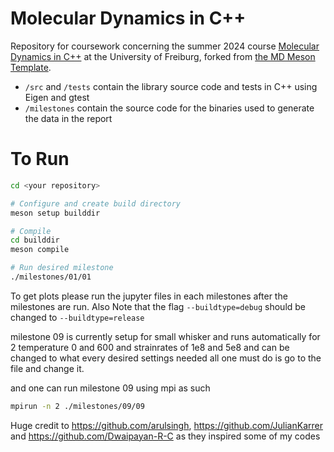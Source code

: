 # Molecular Dynamics in C++

Repository for coursework concerning the summer 2024 course [Molecular Dynamics in C++](https://pastewka.github.io/MolecularDynamics/) at the University of Freiburg, forked from [the MD Meson Template](https://github.com/imtek-simulation/meson-skeleton/).


- `/src` and `/tests` contain the library source code and tests in C++ using Eigen and gtest
- `/milestones` contain the source code for the binaries used to generate the data in the report

# To Run

```bash
cd <your repository>

# Configure and create build directory
meson setup builddir

# Compile
cd builddir
meson compile

# Run desired milestone
./milestones/01/01 
```
To get plots please run the jupyter files in each milestones after the milestones are run.
Also Note that the flag
`--buildtype=debug` should be changed to
`--buildtype=release`

milestone 09 is currently setup for small whisker and runs automatically for 2 temperature 0 and 600 and strainrates of 1e8 and 5e8 and can be changed to what every desired settings needed all one must do is go to the file and change it.

and one can run milestone 09 using mpi as such

```bash
mpirun -n 2 ./milestones/09/09

```


Huge credit to https://github.com/arulsingh, https://github.com/JulianKarrer and https://github.com/Dwaipayan-R-C as they inspired some of my codes 


